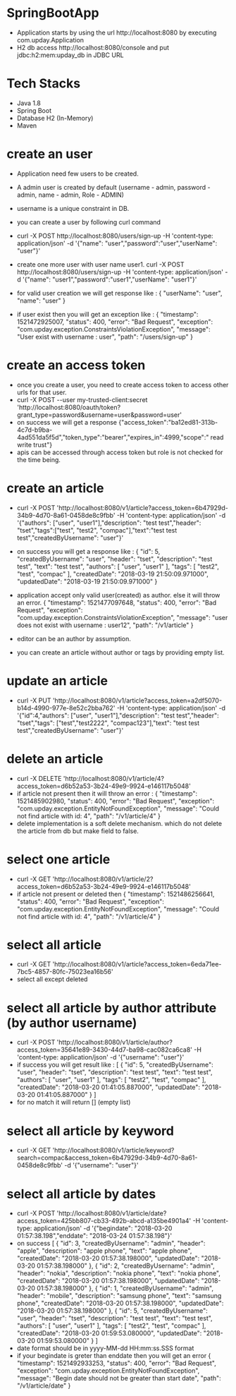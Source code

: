 # SpringBootApp
  
  - Application starts by using the url http://localhost:8080 by executing com.upday.Application
  - H2 db access http://localhost:8080/console and put jdbc:h2:mem:upday_db in JDBC URL
  
# Tech Stacks
  - Java 1.8
  - Spring Boot
  - Database H2 (In-Memory)
  - Maven
        
# create an user
  - Application need few users to be created.
  - A admin user is created by default (username - admin, password - admin, name - admin, Role - ADMIN)
  - username is a unique constraint in DB.
  
  - you can create a user by following curl command
  - curl -X POST http://localhost:8080/users/sign-up -H 'content-type: application/json' -d '{"name":    "user","password":"user","userName": "user"}'
  - create one more user with user name user1.
    curl -X POST http://localhost:8080/users/sign-up -H 'content-type: application/json' -d '{"name":    "user1","password":"user1","userName": "user1"}'
    
  - for valid user creation we will get response like : {
    "userName": "user",
    "name": "user"
    }
    
  - if user exist then you will get an exception like : {
    "timestamp": 1521472925007,
    "status": 400,
    "error": "Bad Request",
    "exception": "com.upday.exception.ConstraintsViolationException",
    "message": "User exist with username : user",
    "path": "/users/sign-up"
    }
    
# create an access token
   - once you create a user, you need to create access token to access other urls for that user.
   - curl -X POST  --user my-trusted-client:secret  'http://localhost:8080/oauth/token?grant_type=password&username=user&password=user'
   - on success we will get a response 
     {"access_token":"ba12ed81-313b-4c7d-b9ba-4ad551da5f5d","token_type":"bearer","expires_in":4999,"scope":"
     read write trust"}
   - apis can be accessed through access token but role is not checked for the time being.
  
# create an article
   - curl -X POST 'http://localhost:8080/v1/article?access_token=6b47929d-34b9-4d70-8a61-0458de8c9fbb' -H 'content-type: application/json' -d '{"authors": ["user", "user1"],"description": "test test","header": "tset","tags":["test", "test2", "compac"],"text":"test test test","createdByUsername": "user"}'
   - on success you will get a response like :
     {
      "id": 5,
      "createdByUsername": "user",
      "header": "tset",
      "description": "test test",
      "text": "test test",
      "authors": [
        "user",
        "user1"
      ],
      "tags": [
        "test2",
        "test",
        "compac"
      ],
      "createdDate": "2018-03-19 21:50:09.971000",
      "updatedDate": "2018-03-19 21:50:09.971000"
     }
     
  - application accept only valid user(created) as author. else it will throw an error.
    {
    "timestamp": 1521477097648,
    "status": 400,
    "error": "Bad Request",
    "exception": "com.upday.exception.ConstraintsViolationException",
    "message": "user does not exist with username : user12",
    "path": "/v1/article"
   }
  - editor can be an author by assumption.
  - you can create an article without author or tags by providing empty list.
 
# update an article
  - curl -X PUT 'http://localhost:8080/v1/article?access_token=a2df5070-b14d-4990-977e-8e52c2bba762' -H 'content-type: application/json' -d '{"id":4,"authors": ["user", "user1"],"description": "test test","header": "tset","tags": ["test","test2222", "compac123"],"text": "test test test","createdByUsername": "user"}' 
  
# delete an article
  - curl -X DELETE 'http://localhost:8080/v1/article/4?access_token=d6b52a53-3b24-49e9-9924-e146117b5048'
  - if article not present then it will throw an error : 
    {
    "timestamp": 1521485902980,
    "status": 400,
    "error": "Bad Request",
    "exception": "com.upday.exception.EntityNotFoundException",
    "message": "Could not find article with id: 4",
    "path": "/v1/article/4"
    }
   - delete implementation is a soft delete mechanism. which do not delete the article from db but make field to false.
   
# select one article
  - curl -X GET 'http://localhost:8080/v1/article/2?access_token=d6b52a53-3b24-49e9-9924-e146117b5048'
  - if article not present or deleted then
    {
    "timestamp": 1521486256641,
    "status": 400,
    "error": "Bad Request",
    "exception": "com.upday.exception.EntityNotFoundException",
    "message": "Could not find article with id: 4",
    "path": "/v1/article/4"
    }

# select all article
  - curl -X GET 'http://localhost:8080/v1/article?access_token=6eda71ee-7bc5-4857-80fc-75023ea16b56'
  - select all except deleted
  
# select all article by author attribute (by  author username)
  - curl -X POST 'http://localhost:8080/v1/article/author?access_token=35641e89-3430-44d7-ba98-cac082ca6ca8' -H 'content-type: application/json' -d '{"username": "user"}'
  - if success you will get result like :
    [
    {
        "id": 5,
        "createdByUsername": "user",
        "header": "tset",
        "description": "test test",
        "text": "test test",
        "authors": [
            "user",
            "user1"
        ],
        "tags": [
            "test2",
            "test",
            "compac"
        ],
        "createdDate": "2018-03-20 01:41:05.887000",
        "updatedDate": "2018-03-20 01:41:05.887000"
    }
   ]
 - for no match it will return [] (empty list)
 
 # select all article by keyword
  - curl -X GET 'http://localhost:8080/v1/article/keyword?search=compac&access_token=6b47929d-34b9-4d70-8a61-0458de8c9fbb' -d '{"username": "user"}'
  
 # select all article by dates
  - curl -X POST 'http://localhost:8080/v1/article/date?access_token=425bb807-cb33-492b-abcd-a135be4901a4' -H 'content-type: application/json' -d '{"begindate": "2018-03-20 01:57:38.198","enddate": "2018-03-24 01:57:38.198"}'
  - on success
    [
    {
        "id": 3,
        "createdByUsername": "admin",
        "header": "apple",
        "description": "apple phone",
        "text": "apple phone",
        "createdDate": "2018-03-20 01:57:38.198000",
        "updatedDate": "2018-03-20 01:57:38.198000"
    },
    {
        "id": 2,
        "createdByUsername": "admin",
        "header": "nokia",
        "description": "nokia phone",
        "text": "nokia phone",
        "createdDate": "2018-03-20 01:57:38.198000",
        "updatedDate": "2018-03-20 01:57:38.198000"
    },
    {
        "id": 1,
        "createdByUsername": "admin",
        "header": "mobile",
        "description": "samsung phone",
        "text": "samsung phone",
        "createdDate": "2018-03-20 01:57:38.198000",
        "updatedDate": "2018-03-20 01:57:38.198000"
    },
    {
        "id": 5,
        "createdByUsername": "user",
        "header": "tset",
        "description": "test test",
        "text": "test test",
        "authors": [
            "user",
            "user1"
        ],
        "tags": [
            "test2",
            "test",
            "compac"
        ],
        "createdDate": "2018-03-20 01:59:53.080000",
        "updatedDate": "2018-03-20 01:59:53.080000"
    }
    ]     
 - date format should be in yyyy-MM-dd HH:mm:ss.SSS format
 - if your begindate is greter than enddate then you will get an error
    {
    "timestamp": 1521492933253,
    "status": 400,
    "error": "Bad Request",
    "exception": "com.upday.exception.EntityNotFoundException",
    "message": "Begin date should not be greater than start date",
    "path": "/v1/article/date"
    }

